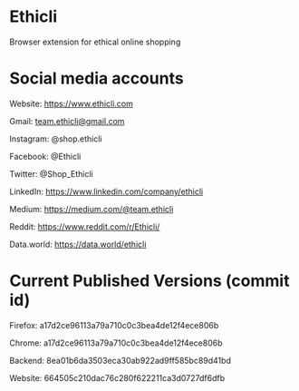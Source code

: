 # Ethicli
Browser extension for ethical online shopping

# Social media accounts
Website: https://www.ethicli.com

Gmail: team.ethicli@gmail.com

Instagram: @shop.ethicli

Facebook: @Ethicli

Twitter: @Shop_Ethicli

LinkedIn: https://www.linkedin.com/company/ethicli

Medium: https://medium.com/@team.ethicli

Reddit: https://www.reddit.com/r/Ethicli/

Data.world: https://data.world/ethicli

# Current Published Versions (commit id)
Firefox: a17d2ce96113a79a710c0c3bea4de12f4ece806b

Chrome: a17d2ce96113a79a710c0c3bea4de12f4ece806b

Backend: 8ea01b6da3503eca30ab922ad9ff585bc89d41bd

Website: 664505c210dac76c280f622211ca3d0727df6dfb
